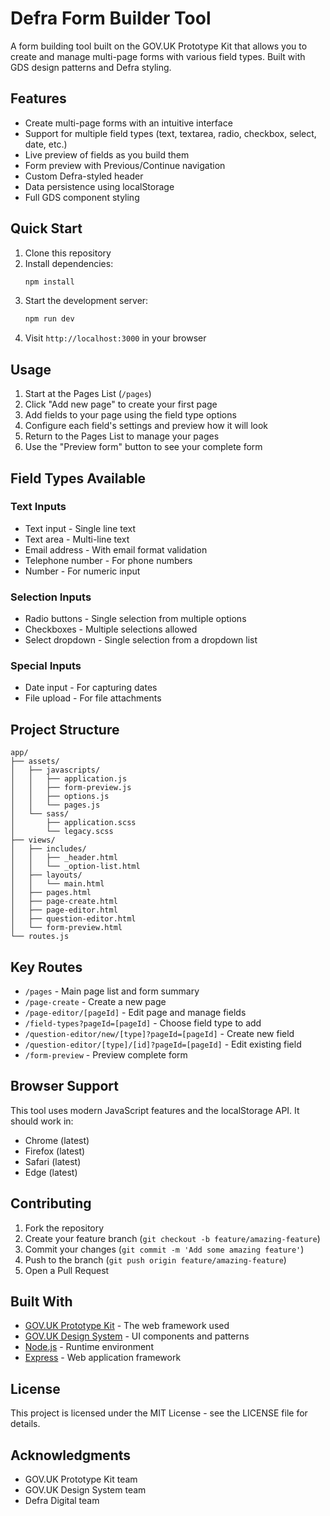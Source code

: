 # Defra Form Builder Tool

A form building tool built on the GOV.UK Prototype Kit that allows you to create and manage multi-page forms with various field types. Built with GDS design patterns and Defra styling.

## Features

- Create multi-page forms with an intuitive interface
- Support for multiple field types (text, textarea, radio, checkbox, select, date, etc.)
- Live preview of fields as you build them
- Form preview with Previous/Continue navigation
- Custom Defra-styled header
- Data persistence using localStorage
- Full GDS component styling

## Quick Start

1. Clone this repository
2. Install dependencies:
   ```bash
   npm install
   ```
3. Start the development server:
   ```bash
   npm run dev
   ```
4. Visit `http://localhost:3000` in your browser

## Usage

1. Start at the Pages List (`/pages`)
2. Click "Add new page" to create your first page
3. Add fields to your page using the field type options
4. Configure each field's settings and preview how it will look
5. Return to the Pages List to manage your pages
6. Use the "Preview form" button to see your complete form

## Field Types Available

### Text Inputs
- Text input - Single line text
- Text area - Multi-line text
- Email address - With email format validation
- Telephone number - For phone numbers
- Number - For numeric input

### Selection Inputs
- Radio buttons - Single selection from multiple options
- Checkboxes - Multiple selections allowed
- Select dropdown - Single selection from a dropdown list

### Special Inputs
- Date input - For capturing dates
- File upload - For file attachments

## Project Structure

```
app/
├── assets/
│   ├── javascripts/
│   │   ├── application.js
│   │   ├── form-preview.js
│   │   ├── options.js
│   │   └── pages.js
│   └── sass/
│       ├── application.scss
│       └── legacy.scss
├── views/
│   ├── includes/
│   │   ├── _header.html
│   │   └── _option-list.html
│   ├── layouts/
│   │   └── main.html
│   ├── pages.html
│   ├── page-create.html
│   ├── page-editor.html
│   ├── question-editor.html
│   └── form-preview.html
└── routes.js
```

## Key Routes

- `/pages` - Main page list and form summary
- `/page-create` - Create a new page
- `/page-editor/[pageId]` - Edit page and manage fields
- `/field-types?pageId=[pageId]` - Choose field type to add
- `/question-editor/new/[type]?pageId=[pageId]` - Create new field
- `/question-editor/[type]/[id]?pageId=[pageId]` - Edit existing field
- `/form-preview` - Preview complete form

## Browser Support

This tool uses modern JavaScript features and the localStorage API. It should work in:
- Chrome (latest)
- Firefox (latest)
- Safari (latest)
- Edge (latest)

## Contributing

1. Fork the repository
2. Create your feature branch (`git checkout -b feature/amazing-feature`)
3. Commit your changes (`git commit -m 'Add some amazing feature'`)
4. Push to the branch (`git push origin feature/amazing-feature`)
5. Open a Pull Request

## Built With

- [GOV.UK Prototype Kit](https://prototype-kit.service.gov.uk/docs/) - The web framework used
- [GOV.UK Design System](https://design-system.service.gov.uk/) - UI components and patterns
- [Node.js](https://nodejs.org/) - Runtime environment
- [Express](https://expressjs.com/) - Web application framework

## License

This project is licensed under the MIT License - see the LICENSE file for details.

## Acknowledgments

- GOV.UK Prototype Kit team
- GOV.UK Design System team
- Defra Digital team
